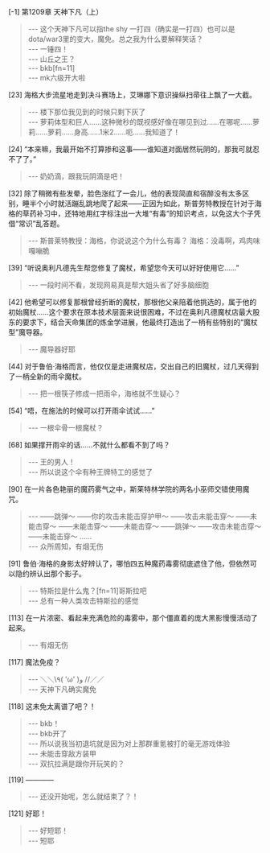 
[-1] 第1209章 天神下凡（上）
>--- 这个天神下凡可以指the shy 一打四（确实是一打四）也可以是dota/war3里的变大，魔免。总之我为什么要解释笑话？<br>
>--- 一锤四！<br>
>--- 山丘之王？<br>
>--- bkb[fn=11]<br>
>--- mk六级开大啦<br>

[23] 海格大步流星地走到决斗赛场上，艾琳娜下意识操纵扫帚往上飘了一大截。
>--- 楼下那位我见到的时候只剩下灰了<br>
>--- 萝莉体型和巨人……这种微秒的既视感好像在哪见到过……在哪呢……萝莉……萝莉……身高……1米2……呃……我知道了！<br>

[24] “本来嘛，我最开始不打算掺和这事——谁知道对面居然玩阴的，那我可就忍不了了。”
>--- 奶奶滴，跟我玩阴滴是吧！<br>

[32] 除了稍微有些发晕，脸色涨红了一会儿，他的表现简直和宿醉没有太多区别，睡半个小时就活蹦乱跳地爬了起来——正因为如此，斯普劳特教授在针对于海格的草药补习中，还特地用红字标注出一大堆“有毒”的知识考点，以免这大个子凭借“常识”乱答题。
>--- 斯普莱特教授：海格，你说说这个为什么有毒？
海格：没毒啊，鸡肉味嘎嘣脆<br>

[39] “听说奥利凡德先生帮您修复了魔杖，希望您今天可以好好使用它……”
>--- 一段时间不看，发现网易真是帮大姐头省了好多脑细胞<br>

[42] 他希望可以修复那根曾经折断的魔杖，那根他父亲陪着他挑选的，属于他的初始魔杖……这个要求在原本技术层面来说很困难，不过在奥利凡德魔杖店最大股东的要求下，结合天命集团的炼金学进展，他最终打造出了一柄有些特别的“魔杖型”魔导器。
>--- 魔导器好耶<br>

[44] 对于鲁伯·海格而言，他仅仅是走进魔杖店，交出自己的旧魔杖，过几天得到了一柄全新的雨伞魔杖。
>--- 把一根筷子修成一把雨伞，海格就不生疑心？<br>

[54] “唔，在施法的时候可以打开雨伞试试……”
>--- 一根伞骨一根魔杖？<br>

[68] 如果撑开雨伞的话……不就什么都看不到了吗？
>--- 王的男人！<br>
>--- 所以说这个伞有种王牌特工的感觉了<br>

[90] 在一片各色艳丽的魔药雾气之中，斯莱特林学院的两名小巫师交错使用魔咒。
>--- ——跳弹～
——你的攻击未能击穿护甲～
——攻击未能击穿～
——未能击穿～
——未能击穿～
——未能击穿～
——跳弹～
——攻击未能击穿～
——未能击穿～
……<br>
>--- 众所周知，有烟无伤<br>

[91] 鲁伯·海格的身影太好辨认了，哪怕四五种魔药毒雾彻底遮住了他，但依然可以隐约辨认出那个影子。
>--- 特斯拉是什么鬼？[fn=11]哥斯拉吧<br>
>--- 总有一种人类攻击特斯拉的感觉<br>

[113] 在一片浓密、看起来充满危险的毒雾中，那个僵直着的庞大黑影慢慢活动了起来。
>--- 有烟无伤<br>

[117] 魔法免疫？
>--- ＼＼\\٩( 'ω' )و //／／<br>
>--- 天神下凡确实魔免<br>

[118] 这未免太离谱了吧？！
>--- bkb！<br>
>--- bkb开了<br>
>--- 所以说我当初退坑就是因为对上那群重氪被打的毫无游戏体验<br>
>--- 未能击穿敌方装甲<br>
>--- 双抗拉满是跟你开玩笑的？<br>

[119] ————
>--- 还没开始呢，怎么就结束了？！<br>

[121] 好耶！
>--- 好短耶！<br>
>--- 短耶<br>
